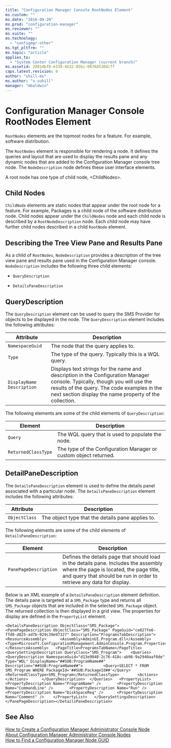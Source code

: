 ```yaml
---
title: "Configuration Manager Console RootNodes Element"
ms.custom: ""
ms.date: "2016-09-20"
ms.prod: "configuration-manager"
ms.reviewer: ""
ms.suite: ""
ms.technology: 
  - "configmgr-other"
ms.tgt_pltfrm: ""
ms.topic: "article"
applies_to: 
  - "System Center Configuration Manager (current branch)"
ms.assetid: 28814bf8-e339-4b32-85bc-0676d530dcff
caps.latest.revision: 9
author: "shill-ms"
ms.author: "v-suhill"
manager: "mbaldwin"
---
```

# Configuration Manager Console RootNodes Element
`RootNodes` elements are the topmost nodes for a feature. For example, software distribution.  
  
 The `RootNodes` element is responsible for rendering a node. It defines the queries and layout that are used to display the results pane and any dynamic nodes that are added to the Configuration Manager console tree node. The `NodeDescription` node defines these user interface elements.  
  
 A root node has one type of child node, \<ChildNodes>.  
  
## Child Nodes  
 `ChildNode` elements are static nodes that appear under the root node for a feature. For example, Packages is a child node of the software distribution node. Child nodes appear under the `ChildNodes` node and each child node is described by a `RootNodeDescription` node. Each child node may have further child nodes described in a child `RootNode` element.  
  
## Describing the Tree View Pane and Results Pane  
 As a child of `RootNodes`, `NodeDescription` provides a description of the tree view pane and results pane used in the Configuration Manager console. `NodeDescription` includes the following three child elements:  
  
-   `QueryDescription`  
  
-   `DetailsPaneDescription`  
  
## QueryDescription  
 The `QueryDescription` element can be used to query the SMS Provider for objects to be displayed in the node. The `QueryDescription` element includes the following attributes:  
  
|Attribute|Description|  
|---------------|-----------------|  
|`NamespaceGuid`|The node that the query applies to.|  
|`Type`|The type of the query. Typically this is a WQL query.|  
|`DisplayName Description`|Displays text strings for the name and description in the Configuration Manager console. Typically, though you will use the results of the query. The code examples in the next section display the name property of the collection.|  
  
 The following elements are some of the child elements of `QueryDescription`:  
  
|Element|Description|  
|-------------|-----------------|  
|`Query`|The WQL query that is used to populate the node.|  
|`ReturnedClassType`|The type of the Configuration Manager or custom object returned.|  
  
## DetailPaneDescription  
 The `DetailsPaneDescription` element is used to define the details panel associated with a particular node. The `DetailsPaneDescription` element includes the following attributes:  
  
|Attribute|Description|  
|---------------|-----------------|  
|`ObjectClass`|The object type that the details pane applies to.|  
  
 The following elements are some of the child elements of `DetailsPaneDescription`:  
  
|Element|Description|  
|-------------|-----------------|  
|`PanePageDescription`|Defines the details page that should load in the details pane. Includes the assembly where the page is located, the page title, and query that should be run in order to retrieve any data for display.|  
  
 Below is an XML example of a `DetailsPaneDescription` element definition. The details pane is targeted at a `SMS_Package` type and returns all `SMS_Package` objects that are included in the selected `SMS_Package` object.  The returned collection is then displayed in a grid view. The properties for display are defined in the `PropertyList` element.  
  
```  
<DetailsPaneDescription ObjectClass="SMS_Package">    <PanePageDescription ObjectClass="SMS_Package" PageGuid="ce027fe6-ffd8-4825-ad7b-029c39e97327" Description="ProgramsTabDescription">   <ResourceAssembly>      <Assembly>AdminUI.Program.dll</Assembly>       <Type>Microsoft.ConfigurationManagement.AdminConsole.Program.Properties.Resources.resources</Type>   </ResourceAssembly>   <PageTitle>ProgramsTabName</PageTitle>   <QuerySettingsDescription QueryClass="SMS_Program">    <Queries>       <QueryDescription NamespaceGuid="d13e9848-2c76-418c-ab96-9a2940aaf0de" Type="WQL" DisplayName="##SUB:ProgramName##" Description="##SUB:ProgramName##">         <Query>SELECT * FROM SMS_Program WHERE PackageId='##SUB:PackageId##'</Query>          <ReturnedClassType>SMS_Program</ReturnedClassType>        <Actions>      </Actions>      </QueryDescription>  </Queries>   <PropertyList>       <PropertyDescription Name="ProgramName" />       <PropertyDescription Name="CommandLine" />       <PropertyDescription Name="Run" />       <PropertyDescription Name="DiskSpaceReq" />      <PropertyDescription Name="Comment" />    </PropertyList>   </QuerySettingsDescription> </PanePageDescription></DetailsPaneDescription>  
```  
  
## See Also  
 [How to Create a Configuration Manager Administrator Console Node](../../../../develop/core/servers/console/how-to-create-a-configuration-manager-console-node.md)   
 [About Configuration Manager Administrator Console Nodes](../../../../develop/core/servers/console/about-configuration-manager-console-nodes.md)   
 [How to Find a Configuration Manager Node GUID](../../../../develop/core/servers/console/how-to-find-a-configuration-manager-console-node-guid.md)